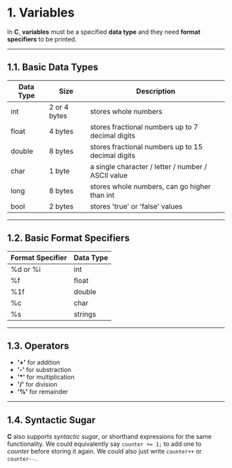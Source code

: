 # 1. Variables

In **C**, **variables** must be a specified **data type** and they need **format specifiers** to be printed.

---

## 1.1. Basic Data Types

| Data Type | Size         | Description                                        |
| --------- | ------------ | -------------------------------------------------- |
| int       | 2 or 4 bytes | stores whole numbers                               |
| float     | 4 bytes      | stores fractional numbers up to 7 decimal digits   |
| double    | 8 bytes      | stores fractional numbers up to 15 decimal digits  |
| char      | 1 byte       | a single character / letter / number / ASCII value |
| long      | 8 bytes      | stores whole numbers, can go higher than int       |
| bool      | 2 bytes      | stores 'true' or 'false' values                    |

---

## 1.2. Basic Format Specifiers

| Format Specifier | Data Type |
| ---------------- | --------- |
| %d or %i         | int       |
| %f               | float     |
| %1f              | double    |
| %c               | char      |
| %s               | strings   |

---

## 1.3. Operators

- **'+'** for addition
- **'-'** for substraction
- **'\*'** for multiplication
- **'/'** for division
- **'%'** for remainder

---

## 1.4. Syntactic Sugar

**C** also supports _syntactic sugar_, or shorthand expressions for the same functionality. We could equivalently say `counter += 1;` to add one to _counter_ before storing it again. We could also just write `counter++` or `counter--`.
